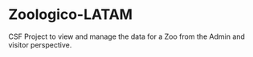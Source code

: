 # Zoologico-LATAM

CSF Project to view and manage the data for a Zoo from the Admin and visitor perspective.
